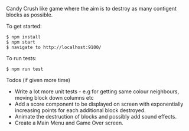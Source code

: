Candy Crush like game where the aim is to destroy as many contigent blocks as possible.

To get started:

```
$ npm install
$ npm start
$ navigate to http://localhost:9100/
```

To run tests:

```
$ npm run test
```

Todos (if given more time)

- Write a lot more unit tests - e.g for getting same colour neighbours, moving block down columns etc
- Add a score component to be displayed on screen with exponentially increasing points for each additional block destroyed. 
- Animate the destruction of blocks and possibly add sound effects. 
- Create a Main Menu and Game Over screen. 
